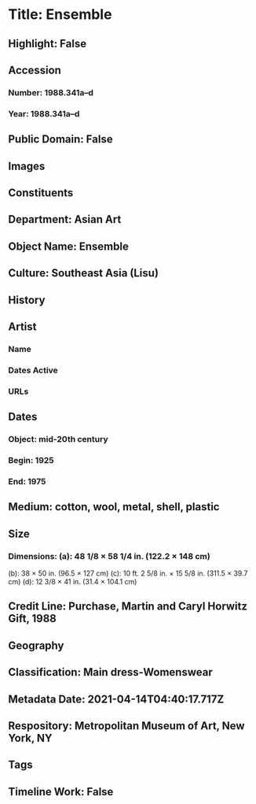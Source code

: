# Title: Ensemble
## Highlight: False
## Accession
### Number: 1988.341a–d
### Year: 1988.341a–d
## Public Domain: False
## Images
## Constituents
## Department: Asian Art
## Object Name: Ensemble
## Culture: Southeast Asia (Lisu)
## History
## Artist
### Name
### Dates Active
### URLs
## Dates
### Object: mid-20th century
### Begin: 1925
### End: 1975
## Medium: cotton, wool, metal, shell, plastic
## Size
### Dimensions: (a): 48 1/8 × 58 1/4 in. (122.2 × 148 cm)
(b): 38 × 50 in. (96.5 × 127 cm)
(c): 10 ft. 2 5/8 in. × 15 5/8 in. (311.5 × 39.7 cm)
(d): 12 3/8 × 41 in. (31.4 × 104.1 cm)
## Credit Line: Purchase, Martin and Caryl Horwitz Gift, 1988
## Geography
## Classification: Main dress-Womenswear
## Metadata Date: 2021-04-14T04:40:17.717Z
## Respository: Metropolitan Museum of Art, New York, NY
## Tags
## Timeline Work: False